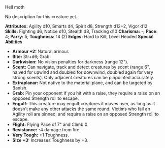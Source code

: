 Hell moth

No description for this creature yet.

**Attributes:** Agility d10, Smarts d4, Spirit d8, Strength d12+2, Vigor
d12
**Skills:** Fighting d6, Notice d10, Stealth d8, Tracking d10
**Charisma:** -; **Pace:** 4; **Parry:** 5; **Toughness:** 14 (2)
**Edges:** Hard to Kill, Level Headed
**Special Abilities**
- **Armour +2:** Natural armour.
- **Bite:** Str+d6; Grab.
- **Darkvision:** No vision penalties for darkness (range 12").
- **Scent:** Can navigate, track and detect creatures by scent (range
6", halved for upwind and doubled for downwind, doubled again for very
strong scents). Only adjacent creatures can be pinpointed accurately.
- **Extraplanar:** Not native to the material plane, and can be targeted
by Banish.
- **Grab:** Pin your opponent if you hit with a raise, they require a
raise on an opposed Strength roll to escape.
- **Engulf:** This creature may engulf creatures it moves over, as long
as it doesn't make any other attacks the same round. Victims who fail
an Agility roll are pinned, and require a raise on an opposed Strength
roll to escape.
- **Flight:** Flying Pace of 7" and Climb 0.
- **Resistance:** -4 damage from fire.
- **Very Tough:** +1 Toughness.
- **Size +3:** Increases Toughness by +3.


